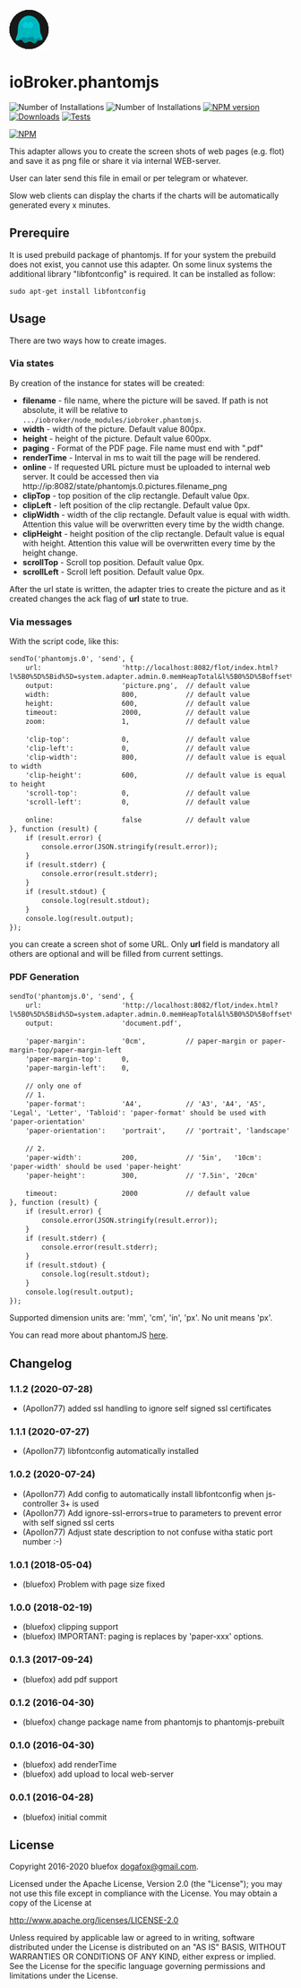 ![Logo](admin/phantomjs.png)
# ioBroker.phantomjs

![Number of Installations](http://iobroker.live/badges/phantomjs-installed.svg) ![Number of Installations](http://iobroker.live/badges/phantomjs-stable.svg) [![NPM version](http://img.shields.io/npm/v/iobroker.phantomjs.svg)](https://www.npmjs.com/package/iobroker.phantomjs)
[![Downloads](https://img.shields.io/npm/dm/iobroker.phantomjs.svg)](https://www.npmjs.com/package/iobroker.phantomjs)
[![Tests](https://travis-ci.org/ioBroker/ioBroker.phantomjs.svg?branch=master)](https://travis-ci.org/ioBroker/ioBroker.phantomjs)

[![NPM](https://nodei.co/npm/iobroker.phantomjs.png?downloads=true)](https://nodei.co/npm/iobroker.phantomjs/)

This adapter allows you to create the screen shots of web pages (e.g. flot) and save it as png file or share it via internal WEB-server.

User can later send this file in email or per telegram or whatever.

Slow web clients can display the charts if the charts will be automatically generated every x minutes.

## Prerequire
It is used prebuild package of phantomjs. If for your system the prebuild does not exist, you cannot use this adapter. 
On some linux systems the additional library "libfontconfig" is required. It can be installed as follow:
```
sudo apt-get install libfontconfig
```

## Usage
There are two ways how to create images.

### Via states
By creation of the instance for states will be created:
- **filename** - file name, where the picture will be saved. If path is not absolute, it will be relative to ```.../iobroker/node_modules/iobroker.phantomjs```.
- **width** - width of the picture. Default value 800px.
- **height** - height of the picture. Default value 600px.
- **paging** - Format of the PDF page. File name must end with ".pdf"
- **renderTime** - Interval in ms to wait till the page will be rendered.
- **online** - If requested URL picture must be uploaded to internal web server. It could be accessed then via http://ip:8082/state/phantomjs.0.pictures.filename_png
- **clipTop** - top position of the clip rectangle. Default value 0px.
- **clipLeft** - left position of the clip rectangle. Default value 0px.
- **clipWidth** - width of the clip rectangle. Default value is equal with width. Attention this value will be overwritten every time by the width change.
- **clipHeight** - height position of the clip rectangle. Default value is equal with height. Attention this value will be overwritten every time by the height change.
- **scrollTop** - Scroll top position. Default value 0px.
- **scrollLeft** - Scroll left position. Default value 0px.

After the url state is written, the adapter tries to create the picture and as it created changes the ack flag of **url** state to true.

### Via messages
With the script code, like this:

```
sendTo('phantomjs.0', 'send', {
    url:                    'http://localhost:8082/flot/index.html?l%5B0%5D%5Bid%5D=system.adapter.admin.0.memHeapTotal&l%5B0%5D%5Boffset%5D=0&l%5B0%5D%5Bart%5D=average&l%5B0%5D%5Bcolor%5D=%23FF0000&l%5B0%5D%5Bthickness%5D=3&l%5B0%5D%5Bshadowsize%5D=3&timeArt=relative&relativeEnd=now&range=10&live=false&aggregateType=step&aggregateSpan=300&hoverDetail=false&useComma=false&zoom=false',
    output:                 'picture.png',  // default value
    width:                  800,            // default value
    height:                 600,            // default value
    timeout:                2000,           // default value
    zoom:                   1,              // default value

    'clip-top':             0,              // default value
    'clip-left':            0,              // default value
    'clip-width':           800,            // default value is equal to width
    'clip-height':          600,            // default value is equal to height
    'scroll-top':           0,              // default value
    'scroll-left':          0,              // default value

    online:                 false           // default value
}, function (result) {
    if (result.error) {
        console.error(JSON.stringify(result.error));
    }
    if (result.stderr) {
        console.error(result.stderr);
    }
    if (result.stdout) {
        console.log(result.stdout);
    }
    console.log(result.output);
});
```

you can create a screen shot of some URL. Only **url** field is mandatory all others are optional and will be filled from current settings.  

### PDF Generation
```
sendTo('phantomjs.0', 'send', {
    url:                    'http://localhost:8082/flot/index.html?l%5B0%5D%5Bid%5D=system.adapter.admin.0.memHeapTotal&l%5B0%5D%5Boffset%5D=0&l%5B0%5D%5Bart%5D=average&l%5B0%5D%5Bcolor%5D=%23FF0000&l%5B0%5D%5Bthickness%5D=3&l%5B0%5D%5Bshadowsize%5D=3&timeArt=relative&relativeEnd=now&range=10&live=false&aggregateType=step&aggregateSpan=300&hoverDetail=false&useComma=false&zoom=false',
    output:                 'document.pdf',

    'paper-margin':         '0cm',          // paper-margin or paper-margin-top/paper-margin-left
    'paper-margin-top':     0,
    'paper-margin-left':    0,

    // only one of
    // 1.
    'paper-format':         'A4',           // 'A3', 'A4', 'A5', 'Legal', 'Letter', 'Tabloid': 'paper-format' should be used with 'paper-orientation'
    'paper-orientation':    'portrait',     // 'portrait', 'landscape'

    // 2.
    'paper-width':          200,            // '5in',   '10cm': 'paper-width' should be used 'paper-height'
    'paper-height':         300,            // '7.5in', '20cm'

    timeout:                2000            // default value
}, function (result) {
    if (result.error) {
        console.error(JSON.stringify(result.error));
    }
    if (result.stderr) {
        console.error(result.stderr);
    }
    if (result.stdout) {
        console.log(result.stdout);
    }
    console.log(result.output);
});
```

Supported dimension units are: 'mm', 'cm', 'in', 'px'. No unit means 'px'.

You can read more about phantomJS [here](http://phantomjs.org/api/webpage/property/paper-size.html).

## Changelog

### 1.1.2 (2020-07-28)
* (Apollon77) added ssl handling to ignore self signed ssl certificates

### 1.1.1 (2020-07-27)
* (Apollon77) libfontconfig automatically installed

### 1.0.2 (2020-07-24)
* (Apollon77) Add config to automatically install libfontconfig when js-controller 3+ is used
* (Apollon77) Add ignore-ssl-errors=true to parameters to prevent error with self signed ssl certs
* (Apollon77) Adjust state description to not confuse witha static port number :-)

### 1.0.1 (2018-05-04)
* (bluefox) Problem with page size fixed

### 1.0.0 (2018-02-19)
* (bluefox) clipping support
* (bluefox) IMPORTANT: paging is replaces by 'paper-xxx' options.

### 0.1.3 (2017-09-24)
* (bluefox) add pdf support

### 0.1.2 (2016-04-30)
* (bluefox) change package name from phantomjs to phantomjs-prebuilt

### 0.1.0 (2016-04-30)
* (bluefox) add renderTime
* (bluefox) add upload to local web-server

### 0.0.1 (2016-04-28)
* (bluefox) initial commit

## License
Copyright 2016-2020 bluefox <dogafox@gmail.com>.

Licensed under the Apache License, Version 2.0 (the "License"); you may not use this file except in compliance with the License. You may obtain a copy of the License at

http://www.apache.org/licenses/LICENSE-2.0

Unless required by applicable law or agreed to in writing, software distributed under the License is distributed on an 
"AS IS" BASIS, WITHOUT WARRANTIES OR CONDITIONS OF ANY KIND, either express or implied. See the License for the specific 
language governing permissions and limitations under the License.
